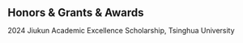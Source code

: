 <h1 id="award"></h1>

<h2 style="margin: 60px 0px 10px;">Honors & Grants & Awards</h2>

<!-- `<strong>`[Nov. 2024]`</strong>` Jiukun Academic Excellence Scholarship, Tsinghua University
`<br/>` -->

2024 Jiukun Academic Excellence Scholarship, Tsinghua University